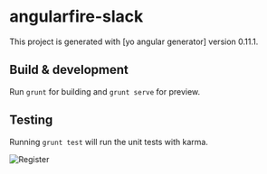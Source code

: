 # angularfire-slack

This project is generated with [yo angular generator]
version 0.11.1.

## Build & development

Run `grunt` for building and `grunt serve` for preview.

## Testing

Running `grunt test` will run the unit tests with karma.

![Register](http://i.imgur.com/vO7EVSH.gif "Register User and Create Display Name")

